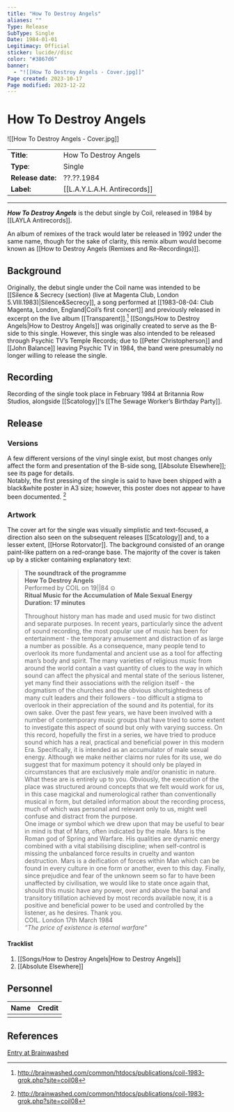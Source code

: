 ```yaml
---
title: "How To Destroy Angels"
aliases: ""
Type: Release
SubType: Single
Date: 1984-01-01
Legitimacy: Official
sticker: lucide//disc
color: "#3867d6"
banner:
  - "![[How To Destroy Angels - Cover.jpg]]"
Page created: 2023-10-17
Page modified: 2023-12-22
---
```


# How To Destroy Angels

![[How To Destroy Angels - Cover.jpg]]

|  |  |
| --- | --- |
| __Title__: | How To Destroy Angels |
| __Type__: | Single |
| __Release date:__ | ??.??.1984 |
| __Label:__ | [[L.A.Y.L.A.H. Antirecords]] |

---

*__How To Destroy Angels__* is the debut single by Coil, released in 1984 by [[LAYLA Antirecords]].

An album of remixes of the track would later be released in 1992 under the same name, though for the sake of clarity, this remix album would become known as [[How to Destroy Angels (Remixes and Re-Recordings)]].

## Background

Originally, the debut single under the Coil name was intended to be [[Silence & Secrecy (section) (live at Magenta Club, London 5.VIII.1983)|Silence&Secrecy]], a song performed at [[1983-08-04: Club Magenta, London, England|Coil’s first concert]] and previously released in excerpt on the live album [[Transparent]].[^1] [[Songs/How to Destroy Angels|How to Destroy Angels]] was originally created to serve as the B-side to this single. However, this single was also intended to be released through Psychic TV’s Temple Records; due to [[Peter Christopherson]] and [[John Balance]] leaving Psychic TV in 1984, the band were presumably no longer willing to release the single.

## Recording

Recording of the single took place in February 1984 at Britannia Row Studios, alongside [[Scatology]]‘s [[The Sewage Worker’s Birthday Party]].

## Release

### Versions

A few different versions of the vinyl single exist, but most changes only affect the form and presentation of the B-side song, [[Absolute Elsewhere]]; see its page for details.  
Notably, the first pressing of the single is said to have been shipped with a black&white poster in A3 size; however, this poster does not appear to have been documented. [^1]

### Artwork

The cover art for the single was visually simplistic and text-focused, a direction also seen on the subsequent releases [[Scatology]] and, to a lesser extent, [[Horse Rotorvator]]. The background consisted of an orange paint-like pattern on a red-orange base. The majority of the cover is taken up by a sticker containing explanatory text:

> __The soundtrack of the programme__  
> __How To Destroy Angels__  
> Performed by COIL on 19||84 ⊙  
> __Ritual Music for the Accumulation of Male Sexual Energy__  
> __Duration: 17 minutes__
>
> Throughout history man has made and used music for two distinct and separate purposes. In recent years, particularly since the advent of sound recording, the most popular use of music has been for entertainment - the temporary amusement and distraction of as large a number as possible. As a consequence, many people tend to overlook its more fundamental and ancient use as a tool for affecting man’s body and spirit. The many varieties of religious music from around the world contain a vast quantity of clues to the way in which sound can affect the physical and mental state of the serious listener, yet many find their associations with the religion itself - the dogmatism of the churches and the obvious shortsightedness of many cult leaders and their followers - too difficult a stigma to overlook in their appreciation of the sound and its potential, for its own sake. Over the past few years, we have been involved with a number of contemporary music groups that have tried to some extent to investigate this aspect of sound but only with varying success. On this record, hopefully the first in a series, we have tried to produce sound which has a real, practical and beneficial power in this modern Era. Specifically, it is intended as an accumulator of male sexual energy. Although we make neither claims nor rules for its use, we do suggest that for maximum potency it should only be played in circumstances that are exclusively male and/or onanistic in nature. What these are is entirely up to you. Obviously, the execution of the place was structured around concepts that we felt would work for us, in this case magickal and numerological rather than conventionally musical in form, but detailed information about the recording process, much of which was personal and relevant only to us, might well confuse and distract from the purpose.  
> One image or symbol which we drew upon that may be useful to bear in mind is that of Mars, often indicated by the male. Mars is the Roman god of Spring and Warfare. His qualities are dynamic energy combined with a vital stabilising discipline; when self-control is missing the unbalanced force results in cruelty and wanton destruction. Mars is a deification of forces within Man which can be found in every culture in one form or another, even to this day. Finally, since prejudice and fear of the unknown seem so far to have been unaffected by civilisation, we would like to state once again that, should this music have any power, over and above the banal and transitory titillation achieved by most records available now, it is a positive and beneficial power to be used and controlled by the listener, as he desires. Thank you.  
> COIL. London 17th March 1984  
> *“The price of existence is eternal warfare”*

#### Tracklist

1. [[Songs/How to Destroy Angels|How to Destroy Angels]]
2. [[Absolute Elsewhere]]

## Personnel

| __Name__ | __Credit__ |
| --- | --- |
|  |  |

## References

[Entry at Brainwashed](http://brainwashed.com/common/htdocs/discog/lay05.php?site=coil08>)

[^1]: <http://brainwashed.com/common/htdocs/publications/coil-1983-grok.php?site=coil08>
